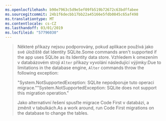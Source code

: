 ```yaml
---
ms.openlocfilehash: b90e7963c5d9e5ef09fb519b72672c63bdffabee
ms.sourcegitcommit: 24b1f6decbb17bb22a45166e5fdb0845c65af498
ms.translationtype: MT
ms.contentlocale: cs-CZ
ms.lasthandoff: 03/01/2019
ms.locfileid: "57796030"
---
```

> <span data-ttu-id="b9940-101">Některé příkazy nejsou podporovány, pokud aplikace používá jako své úložiště dat Identity SQLite.</span><span class="sxs-lookup"><span data-stu-id="b9940-101">Some commands aren't supported if the app uses SQLite as its Identity data store.</span></span> <span data-ttu-id="b9940-102">Vzhledem k omezením v databázovém stroji `Alter` příkazy vyvolání následující výjimky:</span><span class="sxs-lookup"><span data-stu-id="b9940-102">Due to limitations in the database engine, `Alter` commands throw the following exception:</span></span>
>
> <span data-ttu-id="b9940-103">"System.NotSupportedException: SQLite nepodporuje tuto operaci migrace."</span><span class="sxs-lookup"><span data-stu-id="b9940-103">"System.NotSupportedException: SQLite does not support this migration operation."</span></span> 
>
> <span data-ttu-id="b9940-104">Jako alternativní řešení spusťte migrace Code First v databázi, a změnit v tabulkách.</span><span class="sxs-lookup"><span data-stu-id="b9940-104">As a work around, run Code First migrations on the database to change the tables.</span></span>
